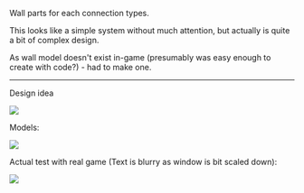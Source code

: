 Wall parts for each connection types.

This looks like a simple system without much attention, but actually is quite a bit of complex design.

As wall model doesn't exist in-game (presumably was easy enough to create with code?) - had to make one.

---

Design idea

![](https://github.com/jupiterbjy/OpenAT/assets/26041217/2efe0329-8747-4a17-8934-87ae87ed880a)

Models:

![](https://github.com/jupiterbjy/OpenAT/assets/26041217/275bd3e8-8eb3-45c1-8e85-4e94be5ee9c2)

Actual test with real game (Text is blurry as window is bit scaled down):

![](https://github.com/jupiterbjy/OpenAT/assets/26041217/c179e185-5f89-4304-a7df-5d5455231e3c)
